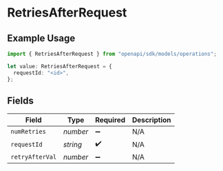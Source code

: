 # RetriesAfterRequest

## Example Usage

```typescript
import { RetriesAfterRequest } from "openapi/sdk/models/operations";

let value: RetriesAfterRequest = {
  requestId: "<id>",
};
```

## Fields

| Field              | Type               | Required           | Description        |
| ------------------ | ------------------ | ------------------ | ------------------ |
| `numRetries`       | *number*           | :heavy_minus_sign: | N/A                |
| `requestId`        | *string*           | :heavy_check_mark: | N/A                |
| `retryAfterVal`    | *number*           | :heavy_minus_sign: | N/A                |